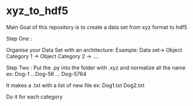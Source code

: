 # xyz_to_hdf5

Main Goal of this repository is to create  a data set from xyz format to hdf5

Step One :

Organise your Data Set with an architecture:
Example:
            Data set-> Object Category 1
                    -> Object Category 2
                    -> ....



Step Two  :  Put the .py into the folder with  .xyz and normalize all the name  
ex: Dog-1 ...Dog-56 ... Dog-5764  

It makes a .txt with a list of new file 
  ex: Dog1.txt 
      Dog2.txt


Do it for each category

